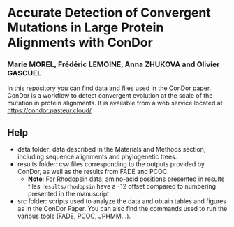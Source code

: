 # Accurate Detection of Convergent Mutations in Large Protein Alignments with ConDor


### Marie MOREL, Frédéric LEMOINE, Anna ZHUKOVA and Olivier GASCUEL

In this repository you can find data and files used in the ConDor paper. \
ConDor is a workflow to detect convergent evolution at the scale of the mutation in protein alignments. 
It is available from a web service located at https://condor.pasteur.cloud/

## Help
* data folder: data described in the Materials and Methods section, including sequence alignments and phylogenetic trees.  
* results folder: csv files corresponding to the outputs provided by ConDor, as well as the results from FADE and PCOC.
    * __Note__: For Rhodopsin data, amino-acid positions presented in results files `results/rhodopsin` have a -12 offset compared to numbering presented in the manuscript.
* src folder: scripts used to analyze the data and obtain tables and figures as in the ConDor Paper. You can also find the commands used to run the various tools (FADE, PCOC, JPHMM...).



